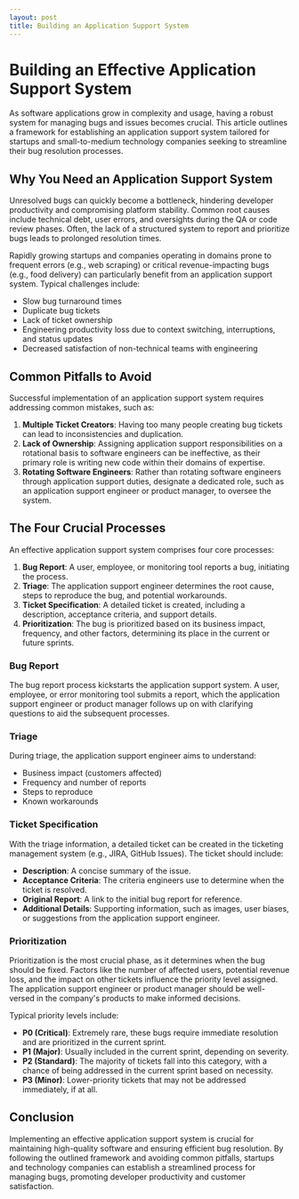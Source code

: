 ```yaml
---
layout: post
title: Building an Application Support System
---
```


Building an Effective Application Support System
================================================

As software applications grow in complexity and usage, having a robust system for managing bugs and issues becomes crucial. This article outlines a framework for establishing an application support system tailored for startups and small-to-medium technology companies seeking to streamline their bug resolution processes.

Why You Need an Application Support System
------------------------------------------

Unresolved bugs can quickly become a bottleneck, hindering developer productivity and compromising platform stability. Common root causes include technical debt, user errors, and oversights during the QA or code review phases. Often, the lack of a structured system to report and prioritize bugs leads to prolonged resolution times.

Rapidly growing startups and companies operating in domains prone to frequent errors (e.g., web scraping) or critical revenue-impacting bugs (e.g., food delivery) can particularly benefit from an application support system. Typical challenges include:

-   Slow bug turnaround times
-   Duplicate bug tickets
-   Lack of ticket ownership
-   Engineering productivity loss due to context switching, interruptions, and status updates
-   Decreased satisfaction of non-technical teams with engineering

Common Pitfalls to Avoid
------------------------

Successful implementation of an application support system requires addressing common mistakes, such as:

1.  **Multiple Ticket Creators**: Having too many people creating bug tickets can lead to inconsistencies and duplication.
2.  **Lack of Ownership**: Assigning application support responsibilities on a rotational basis to software engineers can be ineffective, as their primary role is writing new code within their domains of expertise.
3.  **Rotating Software Engineers**: Rather than rotating software engineers through application support duties, designate a dedicated role, such as an application support engineer or product manager, to oversee the system.

The Four Crucial Processes
--------------------------

An effective application support system comprises four core processes:

1.  **Bug Report**: A user, employee, or monitoring tool reports a bug, initiating the process.
2.  **Triage**: The application support engineer determines the root cause, steps to reproduce the bug, and potential workarounds.
3.  **Ticket Specification**: A detailed ticket is created, including a description, acceptance criteria, and support details.
4.  **Prioritization**: The bug is prioritized based on its business impact, frequency, and other factors, determining its place in the current or future sprints.

### Bug Report

The bug report process kickstarts the application support system. A user, employee, or error monitoring tool submits a report, which the application support engineer or product manager follows up on with clarifying questions to aid the subsequent processes.

### Triage

During triage, the application support engineer aims to understand:

-   Business impact (customers affected)
-   Frequency and number of reports
-   Steps to reproduce
-   Known workarounds

### Ticket Specification

With the triage information, a detailed ticket can be created in the ticketing management system (e.g., JIRA, GitHub Issues). The ticket should include:

-   **Description**: A concise summary of the issue.
-   **Acceptance Criteria**: The criteria engineers use to determine when the ticket is resolved.
-   **Original Report**: A link to the initial bug report for reference.
-   **Additional Details**: Supporting information, such as images, user biases, or suggestions from the application support engineer.

### Prioritization

Prioritization is the most crucial phase, as it determines when the bug should be fixed. Factors like the number of affected users, potential revenue loss, and the impact on other tickets influence the priority level assigned. The application support engineer or product manager should be well-versed in the company's products to make informed decisions.

Typical priority levels include:

-   **P0 (Critical)**: Extremely rare, these bugs require immediate resolution and are prioritized in the current sprint.
-   **P1 (Major)**: Usually included in the current sprint, depending on severity.
-   **P2 (Standard)**: The majority of tickets fall into this category, with a chance of being addressed in the current sprint based on necessity.
-   **P3 (Minor)**: Lower-priority tickets that may not be addressed immediately, if at all.

Conclusion
----------

Implementing an effective application support system is crucial for maintaining high-quality software and ensuring efficient bug resolution. By following the outlined framework and avoiding common pitfalls, startups and technology companies can establish a streamlined process for managing bugs, promoting developer productivity and customer satisfaction.